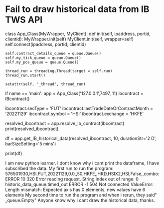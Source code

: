 
# Fail to draw historical data from IB TWS API

class App_Class(MyWrapper, MyClient):
def init(self, ipaddress, portid, clientid):
MyWrapper.init(self)
MyClient.init(self, wrapper=self)
    self.connect(ipaddress, portid, clientid)

    self.contract_details_queue = queue.Queue()
    self.my_tick_queue = queue.Queue()
    self.my_pos_queue = queue.Queue()

    thread_run = threading.Thread(target = self.run)
    thread_run.start()

    setattr(self, "_thread", thread_run)

if name == 'main':
app = App_Class('127.0.0.1',7497, 11)
ibcontract = IBcontract()

ibcontract.secType = 'FUT'
ibcontract.lastTradeDateOrContractMonth = '20221129'
ibcontract.symbol = 'HSI'
ibcontract.exchange = 'HKFE'

resolved_ibcontract = app.resolve_ib_contract(ibcontract)
print(resolved_ibcontract)

df = app.get_IB_historical_data(resolved_ibcontract, 10, durationStr='2 D', barSizeSetting='5 mins')

print(df)

I am new python learner. I dont know why i cant print the dataframe, I have subscribed the data.
My first run to run the program:
576501930,HSI,FUT,20221129,0.0,,50,HKFE,,HKD,HSIX2,HSI,False,,combo:
ERROR 10 320 Error reading request. String index out of range: 0
historic_data_queue.timed_out
ERROR -1 504 Not connected
ValueError: Length mismatch: Expected axis has 0 elements, new values have 6 elements
My second time to run the program
and when i rerun, they said" _queue.Empty"
Anyone know why i cant draw the historical data, thanks.




        